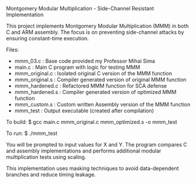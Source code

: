 Montgomery Modular Multiplication - Side-Channel Resistant Implementation

This project implements Montgomery Modular Multiplication (MMM) in both C and ARM assembly.
The focus is on preventing side-channel attacks by ensuring constant-time execution.

Files:
- mmm_03.c              : Base code provided my Professor Mihai Sima
- main.c                : Main C program with logic for testing MMM
- mmm_original.c        : Isolated original C version of the MMM function
- mmm_original.s        : Compiler generated version of original MMM function
- mmm_hardened.c       : Refactored MMM function for SCA defense
- mmm_hardened.s       : Compiler generated version of optimized MMM function
- mmm_custom.s          : Custom written Assembly version of the MMM function
- mmm_test              : Output executable (created after compilation)

To build:
$ gcc main.c mmm_original.c mmm_optimized.s -o mmm_test

To run:
$ ./mmm_test

You will be prompted to input values for X and Y. The program compares C and assembly implementations and performs additional modular multiplication tests using scaling.

This implementation uses masking techniques to avoid data-dependent branches and reduce timing leakage.

